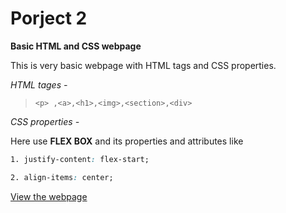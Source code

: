 # Porject 2 
**Basic HTML and CSS webpage**

This is very basic webpage with HTML tags and CSS properties.

*HTML tages -*

> `<p> ,<a>,<h1>,<img>,<section>,<div>`

*CSS properties -*

Here use **FLEX BOX** and its properties and attributes like 

```css 
1. justify-content: flex-start;

2. align-items: center;
```


[View the webpage](http://127.0.0.1:5500/FSJS%202.0%20Project%2002/index.html)

